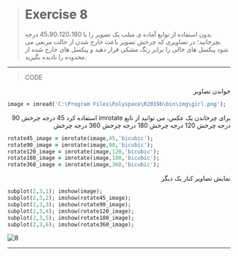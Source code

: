 
> # Exercise 8
> بدون استفاده از توابع آماده ی متلب یک تصویر را با 45،90،120،180 درجه بچرخانید؛ در تصاویری که چرخش تصویر باعث خارج شدن از حالت مربعی می شود پیکسل های خالی را برابر رنگ مشکی قرار دهید و پیکسل های خارج شده از محدوده را نادیده بگیرید.
***
>CODE

<div dir="rtl">
خواندن تصاویر
</div>

```ruby
image = imread('C:\Program Files\Polyspace\R2019b\bin\img\girl.png');
```

<div dir="rtl">
برای چرخاندن یک عکس، می توانید از تابع imrotate استفاده کرد
45 درجه چرخش
90 درجه چرخش
120 درجه چرخش
180 درجه چرخش
360 درجه چرخش
</div>

```ruby
rotate45_image = imrotate(image,45,'bicubic');
rotate90_image = imrotate(image,90,'bicubic');
rotate120_image = imrotate(image,120,'bicubic');
rotate180_image = imrotate(image,180,'bicubic');
rotate360_image = imrotate(image,360,'bicubic');
```

<div dir="rtl">
نمایش تصاویر کنار یک دیگر
</div>

```ruby
subplot(2,3,1); imshow(image);
subplot(2,3,2); imshow(rotate45_image);
subplot(2,3,3); imshow(rotate90_image);
subplot(2,3,4); imshow(rotate120_image);
subplot(2,3,5); imshow(rotate180_image);
subplot(2,3,6); imshow(rotate360_image);
```

![8](https://user-images.githubusercontent.com/57560004/116743737-991cd600-aa0e-11eb-95d3-23db328f0ec5.jpg)

***
